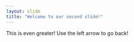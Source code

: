 ```yaml
---
layout: slide
title: "Welcome to our second slide!"
---
```

This is even greater!
Use the left arrow to go back!
